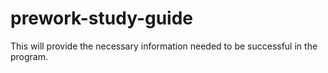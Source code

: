 # prework-study-guide
This will provide the necessary information needed to be successful in the program. 
